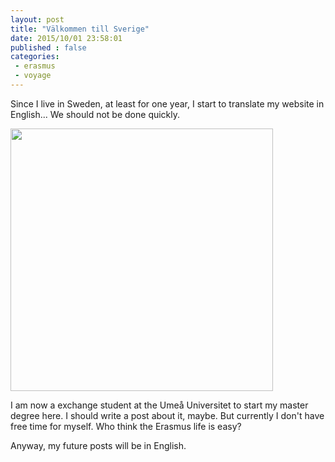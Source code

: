 ```yaml
---
layout: post
title: "Välkommen till Sverige"
date: 2015/10/01 23:58:01
published : false
categories:
 - erasmus
 - voyage
---
```


Since I live in Sweden, at least for one year, I start to translate my website in English... We should not be done quickly.

<a title="Let's do it in a #swedish way !" alt="Let's do it in a #swedish way !" href="https://instagram.com/p/6zosrbw8lR/"><img src="https://scontent-arn2-1.cdninstagram.com/hphotos-xaf1/t51.2885-15/e35/11931177_884831308232047_1984723315_n.jpg" width="420px"></a>

I am now a exchange student at the Umeå Universitet to start my master degree here. I should write a post about it, maybe. But currently I don't have free time for myself. Who think the Erasmus life is easy?

Anyway, my future posts will be in English.
